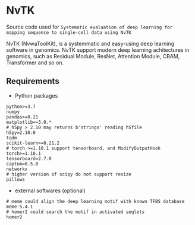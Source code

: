 # NvTK

Source code used for ```Systematic evaluation of deep learning for mapping sequence to single-cell data using NvTK```

NvTK (NvwaToolKit), is a systemmatic and easy-using deep learning software in genomics. NvTK support modern deep learning achitectures in genomics, such as Residual Module, ResNet, Attention Module, CBAM, Transformer and so on. 


## Requirements
- Python packages
```
python>=3.7
numpy
pandas>=0.21
matplotlib==3.0.*
# h5py > 2.10 may returns b'strings' reading h5file
h5py=2.10.0
tqdm
scikit-learn>=0.21.2
# torch >=1.10.1 support tensorboard, and ModifyOutputHook
torch>=1.10.1
tensorboard=2.7.0
captum=0.5.0
networkx
# higher version of scipy do not support resize
pillows
```

- external softwares (optional)
```
# meme could align the deep learning motif with known TFBS database
meme-5.4.1
# homer2 could search the motif in activated seqlets
homer2
```
<!-- biopython-1.79 -->

